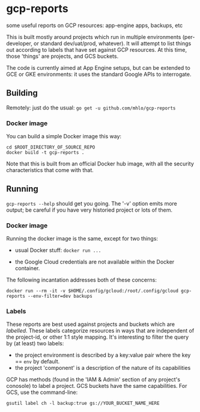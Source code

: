 # gcp-reports
some useful reports on GCP resources: app-engine apps, backups, etc

This is built mostly around projects which run in multiple environments (per-developer, or standard dev/uat/prod, whatever). It will attempt to list things out according to labels that have set against GCP resources. At this time, those 'things' are projects, and GCS buckets.

The code is currently aimed at App Engine setups, but can be extended to GCE or GKE environments: it uses the standard Google APIs to interrogate.


## Building

Remotely: just do the usual: `go get -u github.com/mhlo/gcp-reports`

### Docker image

You can build a simple Docker image this way:

```
cd $ROOT_DIRECTORY_OF_SOURCE_REPO
docker build -t gcp-reports .
```

Note that this is built from an official Docker hub image, with all the security characteristics that come with that.

## Running

`gcp-reports --help` should get you going. The '-v' option emits more output; be careful if you have very historied project or lots of them.

### Docker image

Running the docker image is the same, except for two things:

 * usual Docker stuff: `docker run ...`

 * the Google Cloud credentials are not available within the Docker container.

 The following incantation addresses both of these concerns:

 ```
 docker run --rm -it -v $HOME/.config/gcloud:/root/.config/gcloud gcp-reports --env-filter=dev backups
 ```

### Labels

These reports are best used against projects and buckets which are _labelled_. These labels categorize resources in ways that are independent of the project-id, or other 1:1 style mapping. It's interesting to filter the query by (at least) two labels:

 * the project environment is described by a key:value pair where the key == `env` by default.
 * the project 'component' is a description of the nature of its capabilities

GCP has methods (found in the 'IAM & Admin' section of any project's conosole) to label a project. GCS buckets have the same capabilities. For GCS, use the command-line:

```
gsutil label ch -l backup:true gs://YOUR_BUCKET_NAME_HERE
```
